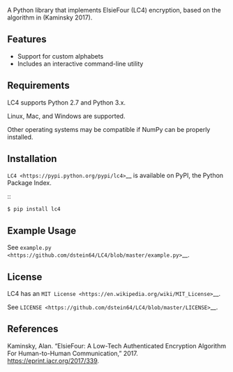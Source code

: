 ﻿A Python library that implements ElsieFour (LC4) encryption, based on the algorithm in
(Kaminsky 2017).

Features
--------

- Support for custom alphabets
- Includes an interactive command-line utility

Requirements
------------

LC4 supports Python 2.7 and Python 3.x.

Linux, Mac, and Windows are supported.

Other operating systems may be compatible if NumPy can be properly installed.

Installation
------------

`LC4 <https://pypi.python.org/pypi/lc4>`__ is available on PyPI, the Python Package Index.

::

    $ pip install lc4

Example Usage
-------------

See `example.py <https://github.com/dstein64/LC4/blob/master/example.py>`__.

License
-------

LC4 has an `MIT License <https://en.wikipedia.org/wiki/MIT_License>`__.

See `LICENSE <https://github.com/dstein64/LC4/blob/master/LICENSE>`__.

References
----------

Kaminsky, Alan. “ElsieFour: A Low-Tech Authenticated Encryption Algorithm
For Human-to-Human Communication,” 2017. https://eprint.iacr.org/2017/339.
